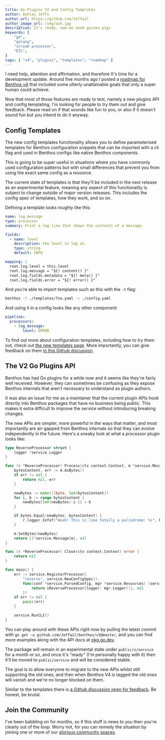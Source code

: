 ```yaml
---
title: Go Plugins V2 and Config Templates
author: Ashley Jeffs
author_url: https://github.com/Jeffail
author_image_url: /img/ash.jpg
description: It's ready, now we need guinea pigs
keywords: [
    "go",
    "golang",
    "stream processor",
    "ETL",
]
tags: [ "v4", "plugins", "templates", "roadmap" ]
---
```


I need help, attention and affirmation, and therefore It's time for a development update. Around five months ago I posted a [roadmap for Benthos v4](/blog/2021/01/04/v4-roadmap) that included some utterly unattainable goals that only a super human could achieve.

Now that most of those features are ready to test, namely a new plugins API and config templating, I'm looking for people to try them out and give feedback. Please read on if that sounds like fun to you, or also if it doesn't sound fun but you intend to do it anyway.

<!--truncate-->

## Config Templates

The new config templates functionality allows you to define parameterised templates for Benthos configuration snippets that can be imported with a cli flag and used in Benthos configs like native Benthos components.

This is going to be super useful in situations where you have commonly used configuration patterns but with small differences that prevent you from using the exact same config as a resource.

The current state of templates is that they'll be included in the next release as an experimental feature, meaning any aspect of this functionality is subject to change outside of major version releases. This includes the config spec of templates, how they work, and so on.

Defining a template looks roughly like this:

```yaml
name: log_message
type: processor
summary: Print a log line that shows the contents of a message.

fields:
  - name: level
    description: the level to log at.
    type: string
    default: INFO

mapping: |
  root.log.level = this.level
  root.log.message = "${! content() }"
  root.log.fields.metadata = "${! meta() }"
  root.log.fields.error = "${! error() }"
```

And you're able to import templates such as this with the `-t` flag:

```sh
benthos -t ./templates/foo.yaml -c ./config.yaml
```

And using it in a config looks like any other component:

```yaml
pipeline:
  processors:
    - log_message:
        level: ERROR
```

To find out more about configuration templates, including how to try them out, check out [the new templates page][configuration.templating]. More importantly, you can give feedback on them [in this Github discussion][templates-feedback-thread].

## The V2 Go Plugins API

Benthos has had Go plugins for a while now and it seems like they're fairly well received. However, they can sometimes be confusing as they expose Benthos internals that aren't necessary to understand as plugin authors.

It was also an issue for me as a maintainer that the current plugin APIs hook directly into Benthos packages that have no business being public. This makes it extra difficult to improve the service without introducing breaking changes.

The new APIs are simpler, more powerful in the ways that matter, and most importantly are air-gapped from Benthos internals so that they can evolve independently in the future. Here's a sneaky look at what a processor plugin looks like:

```go
type ReverseProcessor struct {
	logger *service.Logger
}

func (r *ReverseProcessor) Process(ctx context.Context, m *service.Message) ([]*service.Message, error) {
	bytesContent, err := m.AsBytes()
	if err != nil {
		return nil, err
	}

	newBytes := make([]byte, len(bytesContent))
	for i, b := range bytesContent {
		newBytes[len(newBytes)-i-1] = b
	}

	if bytes.Equal(newBytes, bytesContent) {
		r.logger.Infof("Woah! This is like totally a palindrome: %s", bytesContent)
	}

	m.SetBytes(newBytes)
	return []*service.Message{m}, nil
}

func (r *ReverseProcessor) Close(ctx context.Context) error {
	return nil
}

func main() {
	err := service.RegisterProcessor(
		"reverse", service.NewConfigSpec(),
		func(conf *service.ParsedConfig, mgr *service.Resources) (service.Processor, error) {
			return &ReverseProcessor{logger: mgr.Logger()}, nil
		})
	if err != nil {
		panic(err)
	}

	service.RunCLI()
}
```

You can play around with these APIs right now by pulling the latest commit with `go get -u github.com/Jeffail/benthos/v3@master`, and you can find more examples along with the API docs at [pkg.go.dev][plugins.api].

The package will remain in an experimental state under `public/x/service` for a month or so, and once it's "ready" (I'm personally happy with it) then it'll be moved to `public/service` and will be considered stable.

The goal is to allow everyone to migrate to the new APIs whilst still supporting the old ones, and then when Benthos V4 is tagged the old ones will vanish and we're no longer blocked on them.

Similar to the templates there is [a Github discussion open for feedback][plugins-feedback-thread]. Be honest, be brutal.

## Join the Community

I've been babbling on for months, so if this stuff is news to you then you're clearly out of the loop. Worry not, for you can remedy the situation by joining one or more of our [glorious community spaces][community].

[community]: /community
[configuration.templating]: /docs/configuration/templating
[plugins.api]: https://pkg.go.dev/github.com/Jeffail/benthos/v3@master/public/x/service
[plugins-feedback-thread]: https://github.com/Jeffail/benthos/discussions/754
[templates-feedback-thread]: https://github.com/Jeffail/benthos/discussions/755